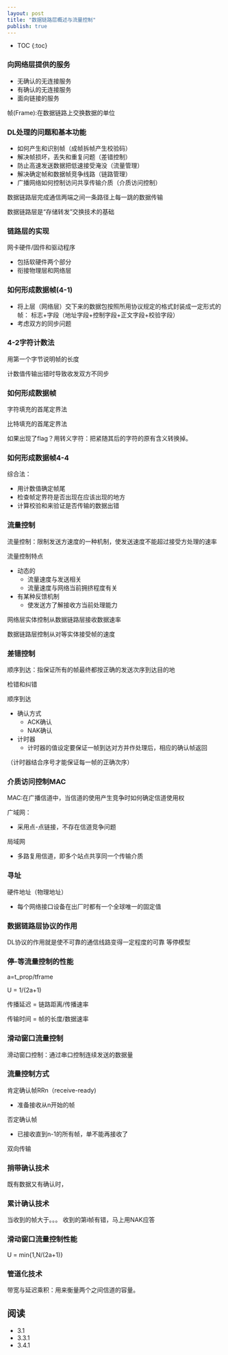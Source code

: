 ```yaml
---
layout: post
title: "数据链路层概述与流量控制"
publish: true
---
```


* TOC
{:toc}

### 向网络层提供的服务
- 无确认的无连接服务
- 有确认的无连接服务
- 面向链接的服务

帧(Frame):在数据链路上交换数据的单位
### DL处理的问题和基本功能
- 如何产生和识别帧（成帧拆帧产生校验码）
- 解决帧损坏，丢失和重复问题（差错控制）
- 防止高速发送数据把低速接受淹没（流量管理）
- 解决确定帧和数据帧竞争线路（链路管理）
- 广播网络如何控制访问共享传输介质（介质访问控制）

数据链路层完成通信两端之间一条路径上每一跳的数据传输

数据链路层是“存储转发”交换技术的基础

### 链路层的实现
网卡硬件/固件和驱动程序
  - 包括软硬件两个部分
  - 衔接物理层和网络层

### 如何形成数据帧(4-1)
- 将上层（网络层）交下来的数据包按照所用协议规定的格式封装成一定形式的帧：
标志+字段（地址字段+控制字段+正文字段+校验字段）
- 考虑双方的同步问题

### 4-2字符计数法
用第一个字节说明帧的长度

计数值传输出错时导致收发双方不同步

### 如何形成数据帧
字符填充的首尾定界法

比特填充的首尾定界法

如果出现了flag？用转义字符：把紧随其后的字符的原有含义转换掉。

### 如何形成数据帧4-4

综合法：
- 用计数值确定帧尾
- 检查帧定界符是否出现在应该出现的地方
- 计算校验和来验证是否传输的数据出错

### 流量控制
流量控制：限制发送方速度的一种机制，使发送速度不能超过接受方处理的速率

流量控制特点
  - 动态的
    - 流量速度与发送相关
    - 流量速度与网络当前拥挤程度有关
  - 有某种反馈机制
    - 使发送方了解接收方当前处理能力

网络层实体控制从数据链路层接收数据速率

数据链路层控制从对等实体接受帧的速度

### 差错控制
顺序到达：指保证所有的帧最终都按正确的发送次序到达目的地

检错和纠错

顺序到达
- 确认方式
  - ACK确认
  - NAK确认
- 计时器
  - 计时器的值设定要保证一帧到达对方并作处理后，相应的确认帧返回

（计时器结合序号才能保证每一帧的正确次序）

### 介质访问控制MAC
MAC:在广播信道中，当信道的使用产生竞争时如何确定信道使用权

广域网：
  - 采用点-点链接，不存在信道竞争问题

局域网
  - 多路复用信道，即多个站点共享同一个传输介质

### 寻址
硬件地址（物理地址）
- 每个网络接口设备在出厂时都有一个全球唯一的固定值

### 数据链路层协议的作用
DL协议的作用就是使不可靠的通信线路变得一定程度的可靠
等停模型

### 停-等流量控制的性能
a=t_prop/tframe

U = 1/(2a+1)

传播延迟 = 链路距离/传播速率

传输时间 = 帧的长度/数据速率

### 滑动窗口流量控制
滑动窗口控制：通过串口控制连续发送的数据量

### 流量控制方式
肯定确认帧RRn（receive-ready)
- 准备接收从n开始的帧

否定确认帧
  - 已接收直到n-1的所有帧，单不能再接收了

双向传输

### 捎带确认技术
既有数据又有确认时，

### 累计确认技术
当收到的帧大于。。。
收到的第i帧有错，马上用NAK应答

### 滑动窗口流量控制性能
U = min{1,N/(2a+1)}

### 管道化技术
带宽与延迟乘积：用来衡量两个之间信道的容量。

## 阅读
- 3.1
- 3.3.1
- 3.4.1
